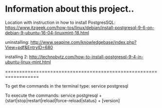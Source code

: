 # Information about this project..




Location with instruction in how to install PostgresSQL:
https://www.itzgeek.com/how-tos/linux/debian/install-postgresql-9-6-on-debian-9-ubuntu-16-04-linuxmint-18.html

uninstalling:
http://www.seapine.com/knowledgebase/index.php?View=pdf&EntryID=680

installing 2:
http://technobytz.com/how-to-install-postgresql-9-4-in-ubuntu-linux-mint.html


==================================================================

To get the commands in the terminal type: service postgresql

To execute the commands: 
service postgresql + {start|stop|restart|reload|force-reload|status} + [version]
